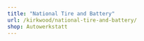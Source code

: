 ```yaml
---
title: "National Tire and Battery"
url: /kirkwood/national-tire-and-battery/
shop: Autowerkstatt
---
```

